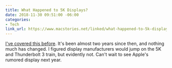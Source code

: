 ```yaml
---
title: What Happened to 5K Displays?
date: 2018-11-30 09:51:00 -06:00
categories:
- Tech
link_url: https://www.macstories.net/linked/what-happened-to-5k-displays/
---
```


[I've covered this before](/2017/01/displays-for-designers-and-developers-bjango/). It's been almost two years since then, and nothing much has changed. I figured display manufacturers would jump on the 5K and Thunderbolt 3 train, but
evidently not. Can't wait to see Apple's rumored display next year.
